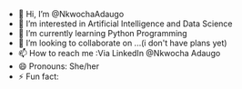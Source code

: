 - 👋 Hi, I’m @NkwochaAdaugo
- 👀 I’m interested in Artificial Intelligence and Data Science
- 🌱 I’m currently learning Python Programming
- 💞️ I’m looking to collaborate on ...(i don't have plans yet)
- 📫 How to reach me :Via LinkedIn @Nkwocha Adaugo
- 😄 Pronouns: She/her
- ⚡ Fun fact: 

<!---
NkwochaAdaugo/NkwochaAdaugo is a ✨ special ✨ repository because its `README.md` (this file) appears on your GitHub profile.
You can click the Preview link to take a look at your changes.
--->
